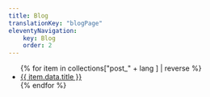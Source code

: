 ```yaml
---
title: Blog
translationKey: "blogPage"
eleventyNavigation:
    key: Blog
    order: 2
---
```

<ul class="blog-list">
    {% for item in collections["post_" + lang ] | reverse %}
        <li><a href="{{ item.url }}">{{ item.data.title }}</a></li>
    {% endfor %}
</ul>